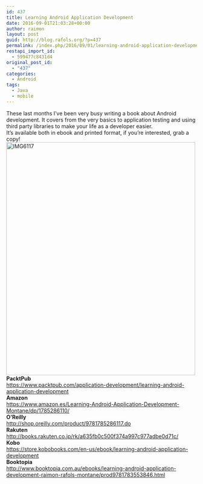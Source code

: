 ```yaml
---
id: 437
title: Learning Android Application Development
date: 2016-09-01T21:03:28+00:00
author: raimon
layout: post
guid: http://blog.rafols.org/?p=437
permalink: /index.php/2016/09/01/learning-android-application-development/
restapi_import_id:
  - 599477c8431d4
original_post_id:
  - "437"
categories:
  - Android
tags:
  - Java
  - mobile
---
```

These last months I&#8217;ve been very busy writing a book about Android development. It covers from the very basics to application testing and using third party libraries to make your life as a developer easier.  
It&#8217;s available both in ebook and printed format, if you&#8217;re interested, grab a copy!  
[<img loading="lazy" class=" size-full wp-image-438 aligncenter" src="http://ec2-18-232-250-173.compute-1.amazonaws.com/wp-content/uploads/2016/09/img6117.jpg" alt="IMG6117" width="500" height="617" srcset="http://blog.rafols.org/wp-content/uploads/2016/09/img6117.jpg 500w, http://blog.rafols.org/wp-content/uploads/2016/09/img6117-243x300.jpg 243w" sizes="(max-width: 500px) 100vw, 500px" />](https://www.packtpub.com/application-development/learning-android-application-development)  
**PacktPub**  
<https://www.packtpub.com/application-development/learning-android-application-development>  
**Amazon**  
<https://www.amazon.es/Learning-Android-Application-Development-Montane/dp/1785286110/>  
**O&#8217;Reilly**  
<http://shop.oreilly.com/product/9781785286117.do>  
**Rakuten**  
<http://books.rakuten.co.jp/rk/a635fb0c500f374a997c977adbe0d71c/>  
**Kobo**  
<https://store.kobobooks.com/en-us/ebook/learning-android-application-development>  
**Booktopia**  
<http://www.booktopia.com.au/ebooks/learning-android-application-development-raimon-rafols-montane/prod9781783553846.html>